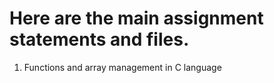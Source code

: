 <h1>Here are the main assignment statements and files.</h1>
<ol>
    <li>Functions and array management in C language</li>
</ol>